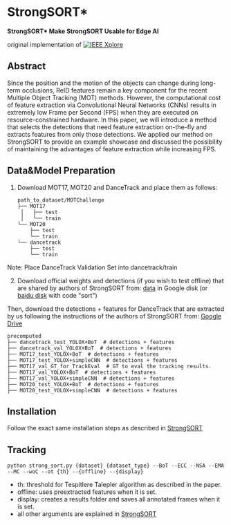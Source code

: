 # StrongSORT*
**StrongSORT\* Make StrongSORT Usable for Edge AI**

original implementation of [![IEEE Xplore](https://img.shields.io/badge/IEEE%20Xplore-10600800-00629B.svg)](https://ieeexplore.ieee.org/document/10600800)

## Abstract

Since the position and the motion of the objects can change during long-term occlusions, ReID features remain a key component for the recent Multiple Object Tracking (MOT) methods. However, the computational cost of feature extraction via Convolutional Neural Networks (CNNs) results in extremely low Frame per Second (FPS) when they are executed on resource-constrained hardware. In this paper, we will introduce a method  that selects the detections that need feature extraction on-the-fly and extracts features from only those detections. We applied our method on StrongSORT to provide an example showcase and discussed the possibility of maintaining the advantages of feature extraction while increasing FPS.

## Data&Model Preparation

1. Download MOT17, MOT20 and DanceTrack and place them as follows: 

   ```
   path_to_dataset/MOTChallenge
   ├── MOT17
   	│   ├── test
   	│   └── train
   └── MOT20
       ├── test
       └── train
   └── dancetrack
       ├── test
       └── train
   ```
Note: Place DanceTrack Validation Set into dancetrack/train 

2. Download official weights and detections (if you wish to test offline) that are shared by authors of StrongSORT from: [data](https://drive.google.com/drive/folders/1Zk6TaSJPbpnqbz1w4kfhkKFCEzQbjfp_?usp=sharing) in Google disk (or [baidu disk](https://pan.baidu.com/s/1EtBbo-12xhjsqW5x-dYX8A?pwd=sort) with code "sort")

Then, download the detections + features for DanceTrack that are extracted by us following the instructions of the authors of StrongSORT from: [Google Drive](
https://drive.google.com/drive/folders/1k9mQWO3RJELN23Zs9jQmko5r8spt_zVP?usp=sharing) 

   ```
   precomputed
   ├── dancetrack_test_YOLOX+BoT  # detections + features
   ├── dancetrack_val_YOLOX+BoT  # detections + features
   ├── MOT17_test_YOLOX+BoT  # detections + features
   ├── MOT17_test_YOLOX+simpleCNN  # detections + features
   ├── MOT17_val_GT_for_TrackEval  # GT to eval the tracking results.
   ├── MOT17_val_YOLOX+BoT  # detections + features
   ├── MOT17_val_YOLOX+simpleCNN  # detections + features
   ├── MOT20_test_YOLOX+BoT  # detections + features
   ├── MOT20_test_YOLOX+simpleCNN  # detections + features
   ```

## Installation 

Follow the exact same installation steps as described in [StrongSORT](https://github.com/dyhBUPT/StrongSORT)

## Tracking


  ```shell
  python strong_sort.py {dataset} {dataset_type} --BoT --ECC --NSA --EMA --MC --woC --ot {th} --{offline} --{display}
  ```

  - th: threshold for Tespitlere Talepler algorithm as described in the paper.
  - offline: uses preextracted features when it is set.
  - display: creates a results folder and saves all annotated frames when it is set.
  - all other arguments are explained in [StrongSORT](https://github.com/dyhBUPT/StrongSORT)
